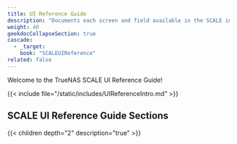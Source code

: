 ```yaml
---
title: UI Reference Guide
description: "Documents each screen and field available in the SCALE interface. Articles are organized parallel to the SCALE interface layout."
weight: 40
geekdocCollapseSection: true
cascade:
  - _target:
    book: "SCALEUIReference"
related: false
---
```


Welcome to the TrueNAS SCALE UI Reference Guide!

{{< include file="/static/includes/UIReferenceIntro.md" >}}

## SCALE UI Reference Guide Sections

{{< children depth="2" description="true" >}}
